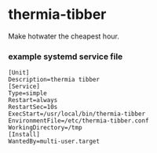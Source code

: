 # thermia-tibber
Make hotwater the cheapest hour. 


### example systemd service file

```
[Unit]
Description=thermia tibber
[Service]
Type=simple
Restart=always
RestartSec=10s
ExecStart=/usr/local/bin/thermia-tibber
EnvironmentFile=/etc/thermia-tibber.conf
WorkingDirectory=/tmp
[Install]
WantedBy=multi-user.target

```
